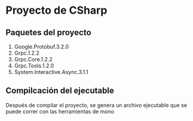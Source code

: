 # Proyecto de CSharp

## Paquetes del proyecto
1. Google.Protobuf.3.2.0
2. Grpc.1.2.2
3. Grpc.Core.1.2.2
4. Grpc.Tools.1.2.0
5. System.Interactive.Async.3.1.1

## Compilcación del ejecutable
Después de compilar el proyecto, se genera un archivo ejecutable que se puede correr con las herramientas de mono